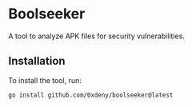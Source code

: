 # Boolseeker

A tool to analyze APK files for security vulnerabilities.

## Installation

To install the tool, run:

```bash
go install github.com/0xdeny/boolseeker@latest
```
